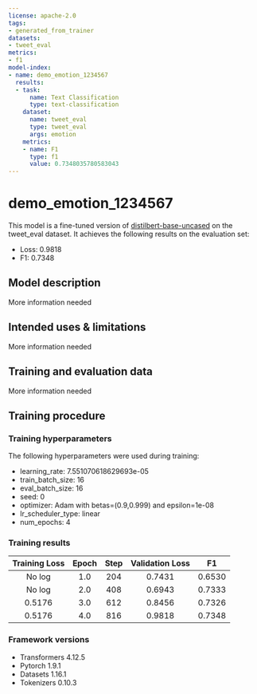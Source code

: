 ```yaml
---
license: apache-2.0
tags:
- generated_from_trainer
datasets:
- tweet_eval
metrics:
- f1
model-index:
- name: demo_emotion_1234567
  results:
  - task:
      name: Text Classification
      type: text-classification
    dataset:
      name: tweet_eval
      type: tweet_eval
      args: emotion
    metrics:
    - name: F1
      type: f1
      value: 0.7348035780583043
---
```


<!-- This model card has been generated automatically according to the information the Trainer had access to. You
should probably proofread and complete it, then remove this comment. -->

# demo_emotion_1234567

This model is a fine-tuned version of [distilbert-base-uncased](https://huggingface.co/distilbert-base-uncased) on the tweet_eval dataset.
It achieves the following results on the evaluation set:
- Loss: 0.9818
- F1: 0.7348

## Model description

More information needed

## Intended uses & limitations

More information needed

## Training and evaluation data

More information needed

## Training procedure

### Training hyperparameters

The following hyperparameters were used during training:
- learning_rate: 7.551070618629693e-05
- train_batch_size: 16
- eval_batch_size: 16
- seed: 0
- optimizer: Adam with betas=(0.9,0.999) and epsilon=1e-08
- lr_scheduler_type: linear
- num_epochs: 4

### Training results

| Training Loss | Epoch | Step | Validation Loss | F1     |
|:-------------:|:-----:|:----:|:---------------:|:------:|
| No log        | 1.0   | 204  | 0.7431          | 0.6530 |
| No log        | 2.0   | 408  | 0.6943          | 0.7333 |
| 0.5176        | 3.0   | 612  | 0.8456          | 0.7326 |
| 0.5176        | 4.0   | 816  | 0.9818          | 0.7348 |


### Framework versions

- Transformers 4.12.5
- Pytorch 1.9.1
- Datasets 1.16.1
- Tokenizers 0.10.3

